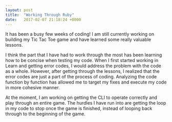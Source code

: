 ```yaml
---
layout: post
title:  "Working Through Ruby"
date:   2017-02-07 21:18:24 +0000
---
```


It has been a busy few weeks of coding! I am still currently working on building my Tic Tac Toe game and have learned some really valuable lessons. 

I think the part that I have had to work through the most has been learning how to be concise when testing my code. When I first started working in Learn and getting error codes, I would address the problem with the code as a whole. However, after getting through the lessons, I realized that the error codes are just a part of the process of coding. Analyzing the code function by function has allowed me to target my fixes and execute my code in more cohesive manner. 

At the moment, I am working on getting the CLI to operate correctly and play through an entire game. The hurdles I have run into are getting the loop in my code to stop once the game is finished, instead of looping back through to the beginning of the game. 


